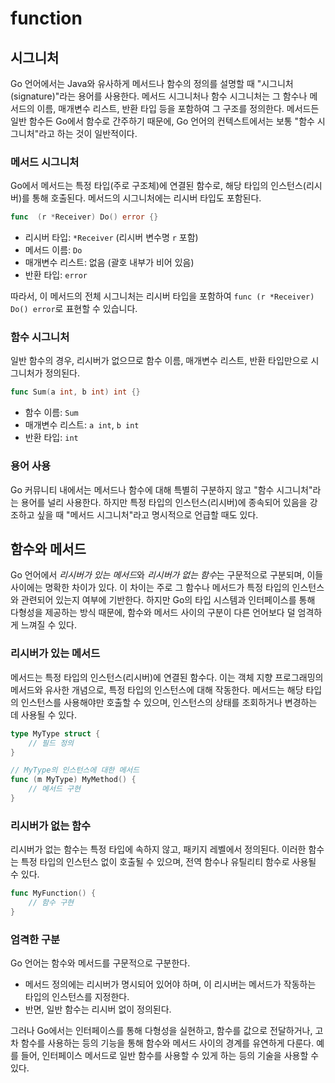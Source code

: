 # function

## 시그니처

Go 언어에서는 Java와 유사하게 메서드나 함수의 정의를 설명할 때 "시그니처(signature)"라는 용어를 사용한다.
메서드 시그니처나 함수 시그니처는 그 함수나 메서드의 이름, 매개변수 리스트, 반환 타입 등을 포함하여 그 구조를 정의한다.
메서드든 일반 함수든 Go에서 함수로 간주하기 때문에, Go 언어의 컨텍스트에서는 보통 "함수 시그니처"라고 하는 것이 일반적이다.

### 메서드 시그니처

Go에서 메서드는 특정 타입(주로 구조체)에 연결된 함수로, 해당 타입의 인스턴스(리시버)를 통해 호출된다.
메서드의 시그니처에는 리시버 타입도 포함된다.

```go
func  (r *Receiver) Do() error {}
```

- 리시버 타입: `*Receiver` (리시버 변수명 `r` 포함)
- 메서드 이름: `Do`
- 매개변수 리스트: 없음 (괄호 내부가 비어 있음)
- 반환 타입: `error`

따라서, 이 메서드의 전체 시그니처는 리시버 타입을 포함하여 `func (r *Receiver) Do() error`로 표현할 수 있습니다.

### 함수 시그니처

일반 함수의 경우, 리시버가 없으므로 함수 이름, 매개변수 리스트, 반환 타입만으로 시그니처가 정의된다.

```go
func Sum(a int, b int) int {}
```

- 함수 이름: `Sum`
- 매개변수 리스트: `a int`, `b int`
- 반환 타입: `int`

### 용어 사용

Go 커뮤니티 내에서는 메서드나 함수에 대해 특별히 구분하지 않고 "함수 시그니처"라는 용어를 널리 사용한다.
하지만 특정 타입의 인스턴스(리시버)에 종속되어 있음을 강조하고 싶을 때 "메서드 시그니처"라고 명시적으로 언급할 때도 있다.

## 함수와 메서드

Go 언어에서 *리시버가 있는 메서드*와 *리시버가 없는 함수*는 구문적으로 구분되며, 이들 사이에는 명확한 차이가 있다.
이 차이는 주로 그 함수나 메서드가 특정 타입의 인스턴스와 관련되어 있는지 여부에 기반한다.
하지만 Go의 타입 시스템과 인터페이스를 통해 다형성을 제공하는 방식 때문에, 함수와 메서드 사이의 구분이 다른 언어보다 덜 엄격하게 느껴질 수 있다.

### 리시버가 있는 메서드

메서드는 특정 타입의 인스턴스(리시버)에 연결된 함수다.
이는 객체 지향 프로그래밍의 메서드와 유사한 개념으로, 특정 타입의 인스턴스에 대해 작동한다.
메서드는 해당 타입의 인스턴스를 사용해야만 호출할 수 있으며, 인스턴스의 상태를 조회하거나 변경하는 데 사용될 수 있다.

```go
type MyType struct {
    // 필드 정의
}

// MyType의 인스턴스에 대한 메서드
func (m MyType) MyMethod() {
    // 메서드 구현
}
```

### 리시버가 없는 함수

리시버가 없는 함수는 특정 타입에 속하지 않고, 패키지 레벨에서 정의된다.
이러한 함수는 특정 타입의 인스턴스 없이 호출될 수 있으며, 전역 함수나 유틸리티 함수로 사용될 수 있다.

```go
func MyFunction() {
    // 함수 구현
}
```

### 엄격한 구분

Go 언어는 함수와 메서드를 구문적으로 구분한다.
- 메서드 정의에는 리시버가 명시되어 있어야 하며, 이 리시버는 메서드가 작동하는 타입의 인스턴스를 지정한다.
- 반면, 일반 함수는 리시버 없이 정의된다.

그러나 Go에서는 인터페이스를 통해 다형성을 실현하고, 함수를 값으로 전달하거나, 고차 함수를 사용하는 등의 기능을 통해 함수와 메서드 사이의 경계를 유연하게 다룬다. 예를 들어, 인터페이스 메서드로 일반 함수를 사용할 수 있게 하는 등의 기술을 사용할 수 있다.
